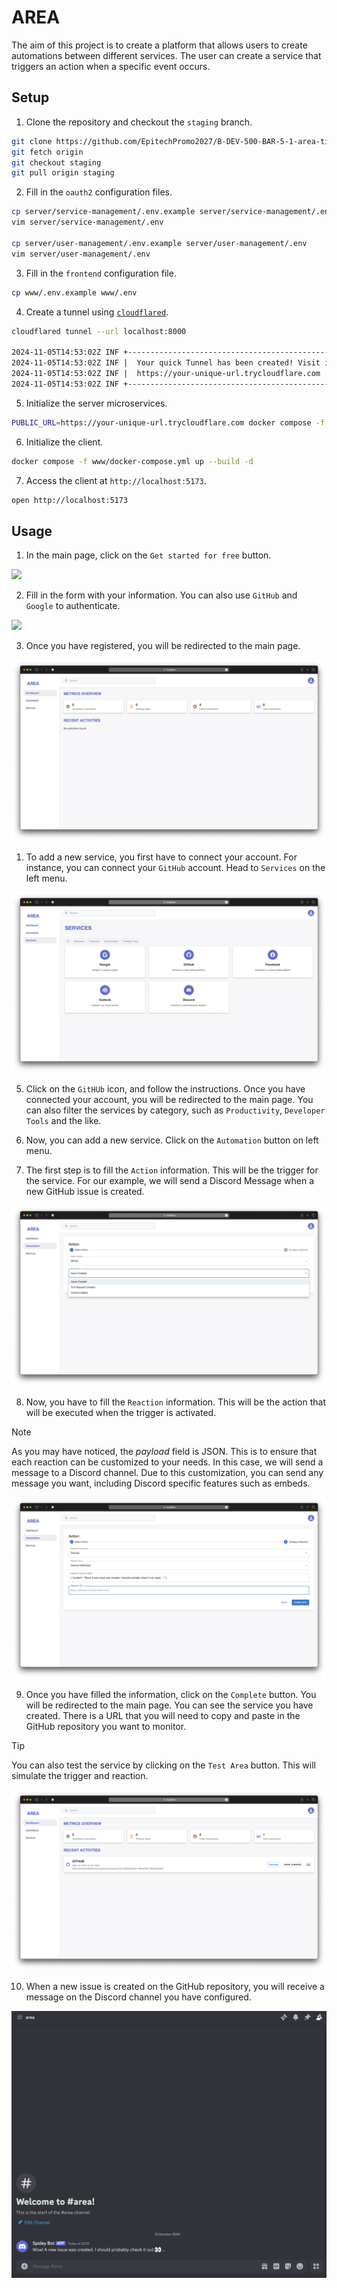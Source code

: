 # AREA

The aim of this project is to create a platform that allows users to create
automations between different services. The user can create a service that
triggers an action when a specific event occurs.

## Setup

1. Clone the repository and checkout the `staging` branch.

```sh
git clone https://github.com/EpitechPromo2027/B-DEV-500-BAR-5-1-area-tim.lundstedt/ .
git fetch origin
git checkout staging
git pull origin staging
```

2. Fill in the `oauth2` configuration files.

```sh
cp server/service-management/.env.example server/service-management/.env
vim server/service-management/.env

cp server/user-management/.env.example server/user-management/.env
vim server/user-management/.env
```

3. Fill in the `frontend` configuration file.

```sh
cp www/.env.example www/.env
```

4. Create a tunnel using
   [`cloudflared`](https://github.com/cloudflare/cloudflared).

```sh
cloudflared tunnel --url localhost:8000

2024-11-05T14:53:02Z INF +--------------------------------------------------------------------------------------------+
2024-11-05T14:53:02Z INF |  Your quick Tunnel has been created! Visit it at (it may take some time to be reachable):  |
2024-11-05T14:53:02Z INF |  https://your-unique-url.trycloudflare.com                                                 |
2024-11-05T14:53:02Z INF +--------------------------------------------------------------------------------------------+
```

5. Initialize the server microservices.

```sh
PUBLIC_URL=https://your-unique-url.trycloudflare.com docker compose -f server/deployment/docker-compose.yml up --build -d
```

6. Initialize the client.

```sh
docker compose -f www/docker-compose.yml up --build -d
```

7. Access the client at `http://localhost:5173`.

```sh
open http://localhost:5173
```

## Usage

1. In the main page, click on the `Get started for free` button.

![](./assets/home-auth.png)

2. Fill in the form with your information. You can also use `GitHub` and
   `Google` to authenticate.

![](./assets/home-register.png)

3. Once you have registered, you will be redirected to the main page.

![](./assets/home-dashboard.png)

1. To add a new service, you first have to connect your account. For instance,
   you can connect your `GitHub` account. Head to `Services` on the left menu.

![](./assets/home-services.png)

5. Click on the `GitHUb` icon, and follow the instructions. Once you have
   connected your account, you will be redirected to the main page. You can also
   filter the services by category, such as `Productivity`, `Developer Tools`
   and the like.

6. Now, you can add a new service. Click on the `Automation` button on left
   menu.

7. The first step is to fill the `Action` information. This will be the trigger
   for the service. For our example, we will send a Discord Message when a new
   GitHub issue is created.

![](./assets/home-action.png)

8. Now, you have to fill the `Reaction` information. This will be the action
   that will be executed when the trigger is activated.

> [!NOTE]
> As you may have noticed, the _payload_ field is JSON. This is to ensure that
> each reaction can be customized to your needs. In this case, we will send a
> message to a Discord channel. Due to this customization, you can send any
> message you want, including Discord specific features such as embeds.

![](./assets/home-reaction.png)

9. Once you have filled the information, click on the `Complete` button. You
   will be redirected to the main page. You can see the service you have
   created. There is a URL that you will need to copy and paste in the GitHub
   repository you want to monitor.

> [!TIP]
> You can also test the service by clicking on the `Test Area` button. This will
> simulate the trigger and reaction.

![](./assets/home-created.png)

10. When a new issue is created on the GitHub repository, you will receive a
    message on the Discord channel you have configured.

![](./assets/home-discord.png)
